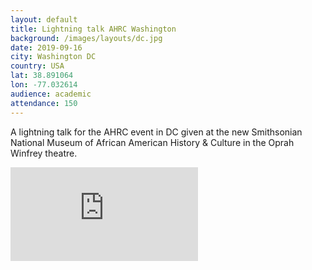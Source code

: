 ```yaml
---
layout: default
title: Lightning talk AHRC Washington
background: /images/layouts/dc.jpg
date: 2019-09-16
city: Washington DC
country: USA
lat: 38.891064
lon: -77.032614
audience: academic
attendance: 150
---
```

A lightning talk for the AHRC event in DC given at the new Smithsonian National Museum of African American History & Culture in the Oprah Winfrey theatre.

<div class="embed-responsive embed-responsive-1by1 mb-3">
  <iframe src="https://docs.google.com/presentation/d/e/2PACX-1vTsRgYaK9biEMLxbHOpg58FP100NqCBHcLeBJ2Xxem5yjaS3fVa0-DF5vfReyt_0g/embed?start=false&loop=false&delayms=3000" frameborder="0" class="embed-responsive-item" allowfullscreen="true" mozallowfullscreen="true" webkitallowfullscreen="true"></iframe>
</div>
